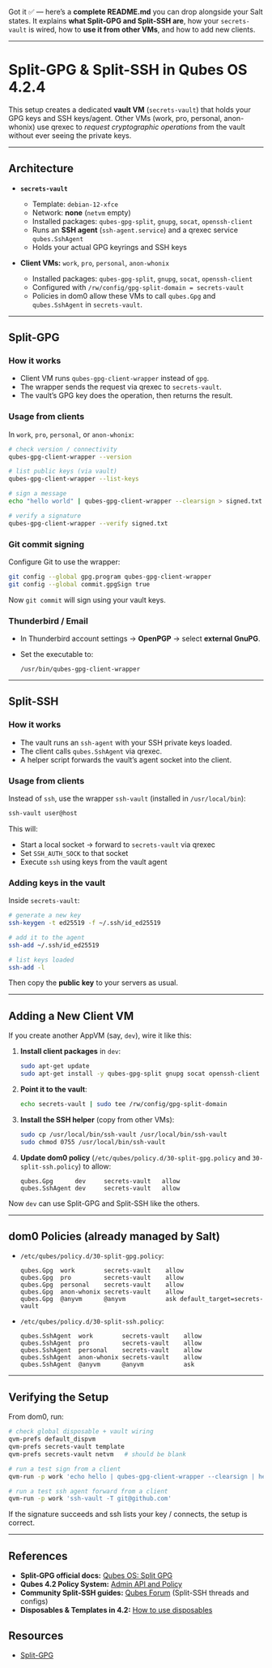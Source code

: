 Got it ✅ — here’s a **complete README.md** you can drop alongside your Salt states.
It explains **what Split-GPG and Split-SSH are**, how your `secrets-vault` is wired, how to **use it from other VMs**, and how to add new clients.

---

# Split-GPG & Split-SSH in Qubes OS 4.2.4

This setup creates a dedicated **vault VM** (`secrets-vault`) that holds your GPG keys and SSH keys/agent.
Other VMs (work, pro, personal, anon-whonix) use qrexec to _request cryptographic operations_ from the vault without ever seeing the private keys.

---

## Architecture

- **`secrets-vault`**

  - Template: `debian-12-xfce`
  - Network: **none** (`netvm` empty)
  - Installed packages: `qubes-gpg-split`, `gnupg`, `socat`, `openssh-client`
  - Runs an **SSH agent** (`ssh-agent.service`) and a qrexec service `qubes.SshAgent`
  - Holds your actual GPG keyrings and SSH keys

- **Client VMs:** `work`, `pro`, `personal`, `anon-whonix`

  - Installed packages: `qubes-gpg-split`, `gnupg`, `socat`, `openssh-client`
  - Configured with `/rw/config/gpg-split-domain = secrets-vault`
  - Policies in dom0 allow these VMs to call `qubes.Gpg` and `qubes.SshAgent` in `secrets-vault`.

---

## Split-GPG

### How it works

- Client VM runs `qubes-gpg-client-wrapper` instead of `gpg`.
- The wrapper sends the request via qrexec to `secrets-vault`.
- The vault’s GPG key does the operation, then returns the result.

### Usage from clients

In `work`, `pro`, `personal`, or `anon-whonix`:

```bash
# check version / connectivity
qubes-gpg-client-wrapper --version

# list public keys (via vault)
qubes-gpg-client-wrapper --list-keys

# sign a message
echo "hello world" | qubes-gpg-client-wrapper --clearsign > signed.txt

# verify a signature
qubes-gpg-client-wrapper --verify signed.txt
```

### Git commit signing

Configure Git to use the wrapper:

```bash
git config --global gpg.program qubes-gpg-client-wrapper
git config --global commit.gpgSign true
```

Now `git commit` will sign using your vault keys.

### Thunderbird / Email

- In Thunderbird account settings → **OpenPGP** → select **external GnuPG**.
- Set the executable to:

  ```
  /usr/bin/qubes-gpg-client-wrapper
  ```

---

## Split-SSH

### How it works

- The vault runs an `ssh-agent` with your SSH private keys loaded.
- The client calls `qubes.SshAgent` via qrexec.
- A helper script forwards the vault’s agent socket into the client.

### Usage from clients

Instead of `ssh`, use the wrapper `ssh-vault` (installed in `/usr/local/bin`):

```bash
ssh-vault user@host
```

This will:

- Start a local socket → forward to `secrets-vault` via qrexec
- Set `SSH_AUTH_SOCK` to that socket
- Execute `ssh` using keys from the vault agent

### Adding keys in the vault

Inside `secrets-vault`:

```bash
# generate a new key
ssh-keygen -t ed25519 -f ~/.ssh/id_ed25519

# add it to the agent
ssh-add ~/.ssh/id_ed25519

# list keys loaded
ssh-add -l
```

Then copy the **public key** to your servers as usual.

---

## Adding a New Client VM

If you create another AppVM (say, `dev`), wire it like this:

1. **Install client packages** in `dev`:

   ```bash
   sudo apt-get update
   sudo apt-get install -y qubes-gpg-split gnupg socat openssh-client
   ```

2. **Point it to the vault**:

   ```bash
   echo secrets-vault | sudo tee /rw/config/gpg-split-domain
   ```

3. **Install the SSH helper** (copy from other VMs):

   ```bash
   sudo cp /usr/local/bin/ssh-vault /usr/local/bin/ssh-vault
   sudo chmod 0755 /usr/local/bin/ssh-vault
   ```

4. **Update dom0 policy** (`/etc/qubes/policy.d/30-split-gpg.policy` and `30-split-ssh.policy`) to allow:

   ```
   qubes.Gpg      dev     secrets-vault   allow
   qubes.SshAgent dev     secrets-vault   allow
   ```

Now `dev` can use Split-GPG and Split-SSH like the others.

---

## dom0 Policies (already managed by Salt)

- `/etc/qubes/policy.d/30-split-gpg.policy`:

  ```
  qubes.Gpg  work        secrets-vault    allow
  qubes.Gpg  pro         secrets-vault    allow
  qubes.Gpg  personal    secrets-vault    allow
  qubes.Gpg  anon-whonix secrets-vault    allow
  qubes.Gpg  @anyvm      @anyvm           ask default_target=secrets-vault
  ```

- `/etc/qubes/policy.d/30-split-ssh.policy`:

  ```
  qubes.SshAgent  work        secrets-vault    allow
  qubes.SshAgent  pro         secrets-vault    allow
  qubes.SshAgent  personal    secrets-vault    allow
  qubes.SshAgent  anon-whonix secrets-vault    allow
  qubes.SshAgent  @anyvm      @anyvm           ask
  ```

---

## Verifying the Setup

From dom0, run:

```bash
# check global disposable + vault wiring
qvm-prefs default_dispvm
qvm-prefs secrets-vault template
qvm-prefs secrets-vault netvm   # should be blank

# run a test sign from a client
qvm-run -p work 'echo hello | qubes-gpg-client-wrapper --clearsign | head -n3'

# run a test ssh agent forward from a client
qvm-run -p work 'ssh-vault -T git@github.com'
```

If the signature succeeds and ssh lists your key / connects, the setup is correct.

---

## References

- **Split-GPG official docs:** [Qubes OS: Split GPG](https://www.qubes-os.org/doc/split-gpg/)
- **Qubes 4.2 Policy System:** [Admin API and Policy](https://www.qubes-os.org/doc/qrexec-policy/)
- **Community Split-SSH guides:** [Qubes Forum](https://forum.qubes-os.org/) (Split-SSH threads and configs)
- **Disposables & Templates in 4.2:** [How to use disposables](https://www.qubes-os.org/doc/how-to-use-disposables/)

## Resources

- [Split-GPG](https://www.qubes-os.org/doc/split-gpg-2/)

